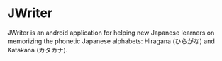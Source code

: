 # JWriter
JWriter is an android application for helping new Japanese learners on memorizing the phonetic Japanese alphabets: Hiragana (ひらがな) and Katakana (カタカナ). 
